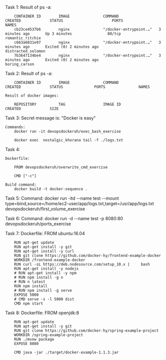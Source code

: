 Task 1:
    Result of ps -a:

        CONTAINER ID        IMAGE               COMMAND                  CREATED             STATUS                      PORTS               NAMES
        cb23ce4537b6        nginx               "/docker-entrypoint.…"   3 minutes ago       Up 3 minutes                80/tcp              romantic_ritchie
        c663a6831e97        nginx               "/docker-entrypoint.…"   3 minutes ago       Exited (0) 2 minutes ago                        distracted_solomon
        7b3647134be4        nginx               "/docker-entrypoint.…"   3 minutes ago       Exited (0) 2 minutes ago                        boring_carson


Task 2:
    Result of ps -a:

        CONTAINER ID        IMAGE               COMMAND             CREATED             STATUS              PORTS               NAMES

    Result of docker images:

        REPOSITORY          TAG                 IMAGE ID            CREATED             SIZE


Task 3:
    Secret message is:
        "Docker is easy"

    Commands:
        docker run -it devopsdockeruh/exec_bash_exercise

        docker exec  nostalgic_khorana tail -f ./logs.txt


Task 4:
<!-- Question: Why cntrl+c don't work while running container without "-ti" -->
    Dockerfile:

        FROM devopsdockeruh/overwrite_cmd_exercise

        CMD ["-c"]

    Build command:
        docker build -t docker-sequence .


Task 5:
    Command:
        docker run -itd --name test --mount type=bind,source=/home/ec2-user/app/logs.txt,target=/usr/app/logs.txt devopsdockeruh/first_volume_exercise


Task 6:
    Command:
        docker run -d --name test -p 8080:80 devopsdockeruh/ports_exercise

Task 7:
    Dockerfile:
        FROM ubuntu:16.04

        RUN apt-get update
        RUN apt-get install -y git
        RUN apt-get install -y curl
        RUN git clone https://github.com/docker-hy/frontend-example-docker
        WORKDIR /frontend-example-docker
        RUN curl -sL https://deb.nodesource.com/setup_10.x |     bash
        RUN apt-get install -y nodejs
        # RUN apt-get install -y npm
        # RUN npm install -g n
        # RUN n latest
        RUN npm install
        # RUN npm install -g serve
        EXPOSE 5000
        # CMD serve -s -l 5000 dist
        CMD npm start
Task 8:
    Dockerfile:
        FROM openjdk:8

        RUN apt-get update
        RUN apt-get install -y git
        RUN git clone https://github.com/docker-hy/spring-example-project
        WORKDIR /spring-example-project
        RUN ./mvnw package
        EXPOSE 8080

        CMD java -jar ./target/docker-example-1.1.3.jar
